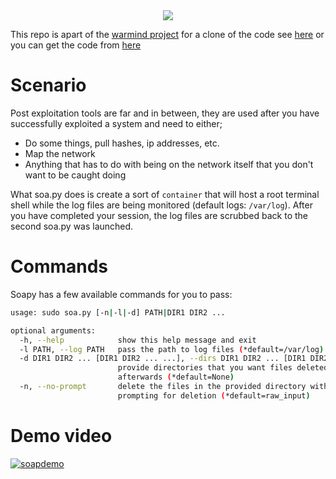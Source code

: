 <div style="text-align:center"><img src ="https://user-images.githubusercontent.com/14183473/42889564-6227433a-8a70-11e8-8c92-71a2f80930be.png" /></div>

This repo is apart of the [warmind project](https://github.com/Project-WARMIND) for a clone of the code see [here](https://gist.github.com/Ekultek/e3dbccb1464b98ae0d5a2e33acfdb821) or you can get the code from [here](https://github.com/ekultek/soapy)

# Scenario

Post exploitation tools are far and in between, they are used after you have successfully exploited a system and need to either;

 - Do some things, pull hashes, ip addresses, etc.
 - Map the network
 - Anything that has to do with being on the network itself that you don't want to be caught doing

What soa.py does is create a sort of `container` that will host a root terminal shell while the log files are being monitored (default logs: `/var/log`). After you have completed your session, the log files are scrubbed back to the second soa.py was launched.

# Commands

Soapy has a few available commands for you to pass:

```bash
usage: sudo soa.py [-n|-l|-d] PATH|DIR1 DIR2 ...

optional arguments:
  -h, --help            show this help message and exit
  -l PATH, --log PATH   pass the path to log files (*default=/var/log)
  -d DIR1 DIR2 ... [DIR1 DIR2 ... ...], --dirs DIR1 DIR2 ... [DIR1 DIR2 ... ...]
                        provide directories that you want files deleted out of
                        afterwards (*default=None)
  -n, --no-prompt       delete the files in the provided directory without
                        prompting for deletion (*default=raw_input)
```

# Demo video

[![soapdemo](https://user-images.githubusercontent.com/14183473/42889914-1c67fdac-8a71-11e8-935d-74e96e946357.png)](https://vimeo.com/280556246)
